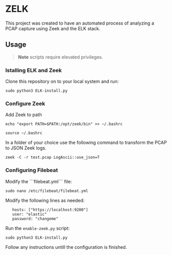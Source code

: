 <h1>ZELK</h1>

This project was created to have an automated process of analyzing a PCAP capture using Zeek and the ELK stack.

<h2>Usage</h2>

> **Note**
> scripts require elevated privileges.

<h3>Istalling ELK and Zeek</h3>
Clone this repository on to your local system and run:

```
sudo python3 ELK-install.py
```
<h3>Configure Zeek</h3>
Add Zeek to path

```
echo "export PATH=$PATH:/opt/zeek/bin" >> ~/.bashrc
```

```
source ~/.bashrc
```
In a folder of your choice use the following command to transform the PCAP to JSON Zeek logs. 
```
zeek -C -r test.pcap LogAscii::use_json=T
```
<h3>Configuring Filebeat</h3>
Modify the ```filebeat.yml``` file:

```
sudo nano /etc/filebeat/filebeat.yml
```

Modify the following lines as needed:

```
   hosts: ["https://localhost:9200"]
   user: "elastic"
   password: "changeme"
```

Run the ```enable-zeek.py``` script:
```
sudo python3 ELK-install.py
```
Follow any instructions untill the configuration is finished.



